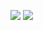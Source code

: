 [![](https://github-readme-stats.vercel.app/api?username=R1NC&show_icons=true&show_icons=true&theme=vue&hide_title=true)]()
[![](https://github-readme-stats.vercel.app/api/top-langs/?username=R1NC&show_icons=true&layout=compact&theme=vue&hide_title=true)]()
